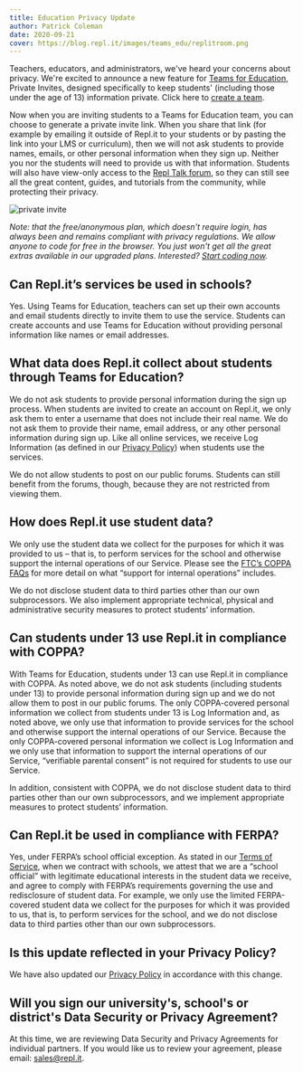 ```yaml
---
title: Education Privacy Update
author: Patrick Coleman
date: 2020-09-21
cover: https://blog.repl.it/images/teams_edu/replitroom.png
---
```


Teachers, educators, and administrators, we've heard your concerns about privacy. We're excited to announce a new feature for [Teams for Education](https://repl.it/site/teams), Private Invites, designed specifically to keep students' (including those under the age of 13) information private. Click here to [create a team](https://repl.it/teams).

Now when you are inviting students to a Teams for Education team, you can choose to generate a private invite link. When you share that link (for example by emailing it outside of Repl.it to your students or by pasting the link into your LMS or curriculum), then we will not ask students to provide names, emails, or other personal information when they sign up. Neither you nor the students will need to provide us with that information. Students will also have view-only access to the [Repl Talk forum](https://repl.it/talk/all), so they can still see all the great content, guides, and tutorials from the community, while protecting their privacy.

![private invite](https://blog.repl.it/images/teams_edu/privateinvite.png)

*Note: that the free/anonymous plan, which doesn't require login, has always been and remains compliant with privacy regulations. We allow anyone to code for free in the browser. You just won't get all the great extras available in our upgraded plans. Interested? [Start coding now](https://repl.it/languages).*

## Can Repl.it’s services be used in schools?

Yes. Using Teams for Education, teachers can set up their own accounts and email students directly to invite them to use the service. Students can create accounts and use Teams for Education without providing personal information like names or email addresses.  

## What data does Repl.it collect about students through Teams for Education?

We do not ask students to provide personal information during the sign up process. When students are invited to create an account on Repl.it, we only ask them to enter a username that does not include their real name. We do not ask them to provide their name, email address, or any other personal information during sign up. Like all online services, we receive Log Information (as defined in our [Privacy Policy](https://repl.it/site/privacy)) when students use the services.

We do not allow students to post on our public forums. Students can still benefit from the forums, though, because they are not restricted from viewing them.

## How does Repl.it use student data?

We only use the student data we collect for the purposes for which it was provided to us – that is, to perform services for the school and otherwise support the internal operations of our Service. Please see the [FTC’s COPPA FAQs](https://www.ftc.gov/tips-advice/business-center/guidance/complying-coppa-frequently-asked-questions-0) for more detail on what “support for internal operations” includes.

We do not disclose student data to third parties other than our own subprocessors. We also implement appropriate technical, physical and administrative security measures to protect students’ information.

## Can students under 13 use Repl.it in compliance with COPPA?

With Teams for Education, students under 13 can use Repl.it in compliance with COPPA. As noted above, we do not ask students (including students under 13) to provide personal information during sign up and we do not allow them to post in our public forums. The only COPPA-covered personal information we collect from students under 13 is Log Information and, as noted above, we only use that information to provide services for the school and otherwise support the internal operations of our Service. Because the only COPPA-covered personal information we collect is Log Information and we only use that information to support the internal operations of our Service, “verifiable parental consent” is not required for students to use our Service.

In addition, consistent with COPPA, we do not disclose student data to third parties other than our own subprocessors, and we implement appropriate measures to protect students’ information.

## Can Repl.it be used in compliance with FERPA?

Yes, under FERPA’s school official exception. As stated in our [Terms of Service](https://repl.it/site/terms), when we contract with schools, we attest that we are a “school official” with legitimate educational interests in the student data we receive, and agree to comply with FERPA’s requirements governing the use and redisclosure of student data. For example, we only use the limited FERPA-covered student data we collect for the purposes for which it was provided to us, that is, to perform services for the school, and we do not disclose data to third parties other than our own subprocessors.

## Is this update reflected in your Privacy Policy?

We have also updated our [Privacy Policy](https://repl.it/site/privacy) in accordance with this change.

## Will you sign our university's, school's or district's Data Security or Privacy Agreement?

At this time, we are reviewing Data Security and Privacy Agreements for individual partners. If you would like us to review your agreement, please email: [sales@repl.it](mailto:sales@repl.it).  